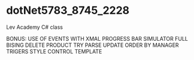 # dotNet5783_8745_2228
Lev Academy C# class

BONUS:
USE OF EVENTS WITH XMAL
PROGRESS BAR SIMULATOR
FULL BISING
DELETE PRODUCT
TRY PARSE
UPDATE ORDER BY MANAGER
TRIGERS
STYLE
CONTROL TEMPLATE
